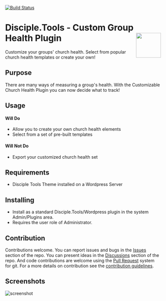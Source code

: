 [![Build Status](https://travis-ci.com/DiscipleTools/custom-group-health-tile.svg?branch=master)](https://travis-ci.com/prykon/custom-group-health-tile)

# Disciple.Tools - Custom Group Health Plugin <img src="https://github.com/prykon/custom-group-health-plugin/raw/master/assets/logo.png" align="right" width="80">

Customize your groups' church health. Select from popular church health templates or create your own!

## Purpose

There are many ways of measuring a group's health. With the Customizable Church Health Plugin you can now decide what to track!

## Usage

#### Will Do

- Allow you to create your own church health elements
- Select from a set of pre-built templates

#### Will Not Do

- Export your customized church health set

## Requirements

- Disciple Tools Theme installed on a Wordpress Server

## Installing

- Install as a standard Disciple.Tools/Wordpress plugin in the system Admin/Plugins area.
- Requires the user role of Administrator.

## Contribution

Contributions welcome. You can report issues and bugs in the
[Issues](https://github.com/prykon/custom-group-health-tile/issues) section of the repo. You can present ideas
in the [Discussions](https://github.com/prykon/custom-group-health-tile/discussions) section of the repo. And
code contributions are welcome using the [Pull Request](https://github.com/prykon/custom-group-health-tile/pulls)
system for git. For a more details on contribution see the
[contribution guidelines](https://github.com/prykon/custom-group-health-tile/blob/master/CONTRIBUTING.md).


## Screenshots

![screenshot](https://github.com/prykon/custom-group-health-plugin/raw/master/assets/screenshot.png)
